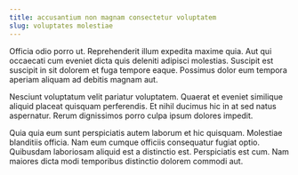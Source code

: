 ```yaml
---
title: accusantium non magnam consectetur voluptatem
slug: voluptates molestiae
---
```


Officia odio porro ut. Reprehenderit illum expedita maxime quia. Aut qui occaecati cum eveniet dicta quis deleniti adipisci molestias. Suscipit est suscipit in sit dolorem et fuga tempore eaque. Possimus dolor eum tempora aperiam aliquam ad debitis magnam aut.

Nesciunt voluptatum velit pariatur voluptatem. Quaerat et eveniet similique aliquid placeat quisquam perferendis. Et nihil ducimus hic in at sed natus aspernatur. Rerum dignissimos porro culpa ipsum dolores impedit.

Quia quia eum sunt perspiciatis autem laborum et hic quisquam. Molestiae blanditiis officia. Nam eum cumque officiis consequatur fugiat optio. Quibusdam laboriosam aliquid est a distinctio est. Perspiciatis est cum. Nam maiores dicta modi temporibus distinctio dolorem commodi aut.
